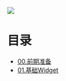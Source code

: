 ![](https://www.thedroidsonroids.com/wp-content/uploads/2018/04/flutter_blog-2-750x400.png)

# 目录

* [00.前期准备](https://github.com/jesusLove/LEFlutterPlayground/raw/master/Docs/00_%E5%87%86%E5%A4%87.md)
* [01.基础Widget](https://github.com/jesusLove/LEFlutterPlayground/raw/master/Docs/01_%E5%9F%BA%E7%A1%80Widget.md)
